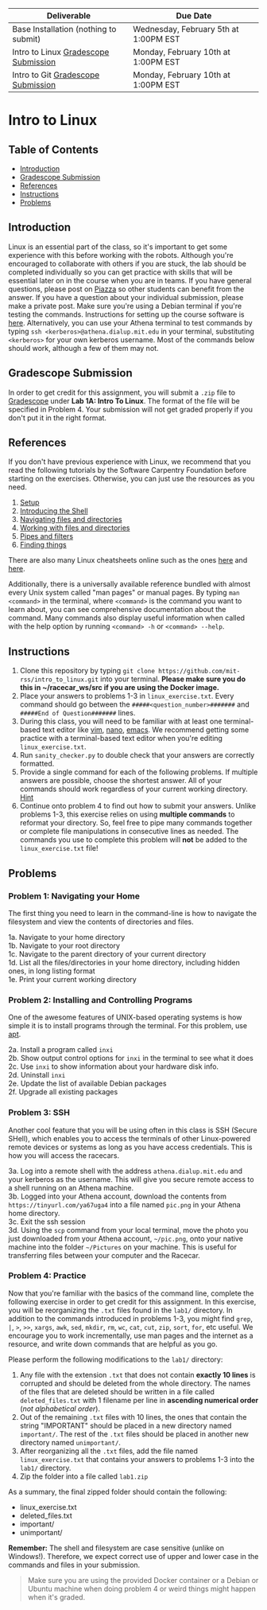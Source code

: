 | Deliverable | Due Date              |
|---------------|----------------------------------------------------------------------------|
| Base Installation (nothing to submit)  | Wednesday, February 5th at 1:00PM EST |
| Intro to Linux [Gradescope Submission](https://www.gradescope.com/courses/973988/assignments/5710353)  | Monday, February 10th at 1:00PM EST |
| Intro to Git [Gradescope Submission](https://www.gradescope.com/courses/973988/assignments/5710354)  | Monday, February 10th at 1:00PM EST |

# Intro to Linux

## Table of Contents

* [Introduction](https://github.com/mit-rss/intro_to_linux#introduction)
* [Gradescope Submission](https://github.com/mit-rss/intro_to_linux#gradescope-submission)
* [References](https://github.com/mit-rss/intro_to_linux#references)
* [Instructions](https://github.com/mit-rss/intro_to_linux#instructions)
* [Problems](https://github.com/mit-rss/intro_to_linux#problems)

## Introduction

Linux is an essential part of the class, so it's important to get some
experience with this before working with the robots. Although you're
encouraged to collaborate with others if you are stuck, the lab should
be completed individually so you can get practice with skills that
will be essential later on in the course when you are in teams. If you
have general questions, please post on
[Piazza](https://piazza.com/mit/spring2025/64200164052124/home) so other students
can benefit from the answer. If you have a question about your
individual submission, please make a private post. Make sure you're
using a Debian terminal if you're testing the commands. Instructions
for setting up the course software is
[here](https://github.com/mit-rss/racecar_docker). Alternatively,
you can use your Athena terminal to test commands by typing `ssh
<kerberos>@athena.dialup.mit.edu` in your terminal, substituting
`<kerberos>` for your own kerberos username. Most of the commands below
should work, although a few of them may not.

## Gradescope Submission

In order to get credit for this assignment, you will submit a `.zip`
file to [Gradescope](https://www.gradescope.com/courses/973988/assignments/5710353) under
**Lab 1A: Intro To Linux**. The format of the file will be specified in
Problem 4. Your submission will not get graded properly if you don't
put it in the right format.
          
## References
If you don't have previous experience with Linux, we recommend that
you read the following tutorials by the Software Carpentry Foundation
before starting on the exercises. Otherwise, you can just use the
resources as you need.
1. [Setup](https://swcarpentry.github.io/shell-novice/index.html)
2. [Introducing the Shell](https://swcarpentry.github.io/shell-novice/01-intro.html)
3. [Navigating files and directories](https://swcarpentry.github.io/shell-novice/02-filedir.html)
4. [Working with files and directories](https://swcarpentry.github.io/shell-novice/03-create.html)
5. [Pipes and filters](https://swcarpentry.github.io/shell-novice/04-pipefilter.html)
6. [Finding things](https://swcarpentry.github.io/shell-novice/07-find.html)

There are also many Linux cheatsheets online such as the ones [here](https://cheatography.com/davechild/cheat-sheets/linux-command-line/) and [here](https://www.guru99.com/linux-commands-cheat-sheet.html).

Additionally, there is a universally available reference bundled with
almost every Unix system called "man pages" or manual pages. By typing
`man <command>` in the terminal, where `<command>` is the command you
want to learn about, you can see comprehensive documentation about the
command. Many commands also display useful information when called with the help option by running `<command> -h` or `<command> --help`.

## Instructions
1. Clone this repository by typing `git clone
   https://github.com/mit-rss/intro_to_linux.git` into your terminal. 
   **Please make sure you do this in ~/racecar_ws/src if you are using the Docker image.**
2. Place your answers to problems 1-3 in `linux_exercise.txt`. Every command
   should go between the `#####<question_number>#######` and `#####End
   of Question#######` lines.
3. During this class, you will need to be familiar with at least one
   terminal-based text editor like [vim](https://www.vim.org/),
   [nano](https://www.nano-editor.org/),
   [emacs](https://www.gnu.org/software/emacs/). We recommend getting
   some practice with a terminal-based text editor when you're editing
   `linux_exercise.txt`.
4. Run `sanity_checker.py` to double check that your answers are
   correctly formatted.
5. Provide a single command for each of the following problems. If
   multiple answers are possible, choose the shortest answer. All of
   your commands should work regardless of your current working
   directory. [Hint](https://www.gnu.org/software/bash/manual/html_node/Tilde-Expansion.html)
6. Continue onto problem 4 to find out how to submit your answers. Unlike problems 1-3, this exercise relies on using **multiple commands** to reformat your directory. So, feel free to pipe many commands together or complete file manipulations in consecutive lines as needed. The commands you use to complete this problem will **not** be added to the `linux_exercise.txt` file!  

## Problems

### Problem 1: Navigating your Home
The first thing you need to learn in the command-line is how to
navigate the filesystem and view the contents of directories and
files.

1a. Navigate to your home directory  
1b. Navigate to your root directory  
1c. Navigate to the parent directory of your current directory  
1d. List all the files/directories in your home directory, including hidden ones, in long listing format  
1e. Print your current working directory 

### Problem 2: Installing and Controlling Programs
One of the awesome features of UNIX-based operating systems is how simple it is to install programs through the terminal. For this problem, use [apt](https://help.ubuntu.com/lts/serverguide/apt.html.en).   

2a. Install a program called `inxi`\
2b. Show output control options for `inxi` in the terminal to see what it does \
2c. Use `inxi` to show information about your hardware disk info.  \
2d. Uninstall `inxi`\
2e. Update the list of available Debian packages \
2f. Upgrade all existing packages  

### Problem 3: SSH
Another cool feature that you will be using often in this class is SSH
(Secure SHell), which enables you to access the terminals of other
Linux-powered remote devices or systems as long as you have access
credentials. This is how you will access the racecars.

3a. Log into a remote shell with the address `athena.dialup.mit.edu` and your kerberos as the username. This will give you secure remote access to a shell running on an Athena machine.  
3b. Logged into your Athena account, download the contents from `https://tinyurl.com/ya67uga4` into a file named `pic.png` in your Athena home directory.  
3c. Exit the ssh session      
3d. Using the `scp` command from your local terminal, move the photo you just downloaded from your Athena account, `~/pic.png`, onto your native machine into the folder `~/Pictures` on your machine. This is useful for transferring files between your computer and the Racecar.

### Problem 4: Practice  
Now that you're familiar with the basics of the command line, complete the following exercise in order to get credit for this assignment. In this exercise, you will be reorganizing the `.txt` files found in the `lab1/` directory. In addition to the commands introduced in problems 1-3, you might find `grep`, `|`, `>`, `>>`, `xargs`, `awk`, `sed`, `mkdir`, `rm`, `wc`, `cat`, `cut`, `zip`, `sort`, `for`, etc useful. We encourage you to work incrementally, use man pages and the internet as a resource, and write down commands that are helpful as you go. 

Please perform the following modifications to the `lab1/` directory:

1. Any file with the extension `.txt` that does not contain **exactly 10 lines** is corrupted and should be deleted from the whole directory. The names of the files that are deleted should be written in a file called `deleted_files.txt` with 1 filename per line in **ascending numerical order** (_not alphabetical order_).   
2. Out of the remaining `.txt` files with 10 lines, the ones that contain the string "IMPORTANT" should be placed in a new directory named `important/`. The rest of the `.txt` files should be placed in another new directory named `unimportant/`.   
3. After reorganizing all the `.txt` files, add the file named `linux_exercise.txt` that contains your answers to problems 1-3 into the `lab1/` directory.
4. Zip the folder into a file called `lab1.zip`

As a summary, the final zipped folder should contain the following:  

* linux\_exercise.txt  
* deleted\_files.txt  
* important/  
* unimportant/  

**Remember:** The shell and filesystem are case sensitive (unlike on Windows!).
Therefore, we expect correct use of upper and lower case in the commands and
files in your submission.

>Make sure you are using the provided Docker container or a Debian or Ubuntu
machine when doing problem 4 or weird things might happen when it's
graded.
